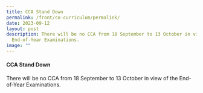 ```yaml
---
title: CCA Stand Down
permalink: /front/co-curriculum/permalink/
date: 2023-09-12
layout: post
description: There will be no CCA from 18 September to 13 October in view of the
  End-of-Year Examinations.
image: ""
---
```

#### CCA Stand Down
There will be no CCA from 18 September to 13 October in view of the End-of-Year Examinations.